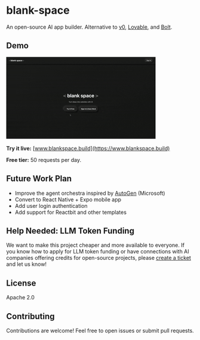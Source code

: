 # blank-space

An open-source AI app builder. Alternative to [v0](https://v0.dev), [Lovable](https://lovable.dev), and [Bolt](https://bolt.new).

## Demo

![Blank Space Demo](./public/blank-space-demo.gif)

**Try it live:** [www.blankspace.build](https://www.blankspace.build)

**Free tier:** 50 requests per day.

## Future Work Plan

- Improve the agent orchestra inspired by [AutoGen](https://microsoft.github.io/autogen/) (Microsoft)
- Convert to React Native + Expo mobile app
- Add user login authentication
- Add support for Reactbit and other templates

## Help Needed: LLM Token Funding

We want to make this project cheaper and more available to everyone. If you know how to apply for LLM token funding or have connections with AI companies offering credits for open-source projects, please [create a ticket](https://github.com/patrickli/blank-space/issues) and let us know!

## License

Apache 2.0

## Contributing

Contributions are welcome! Feel free to open issues or submit pull requests.
